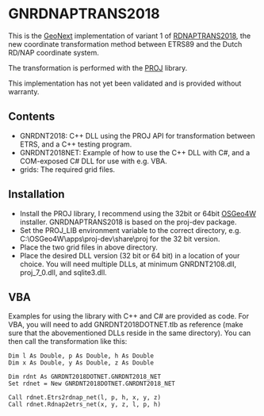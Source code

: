# GNRDNAPTRANS2018
This is the [GeoNext](http://www.geonext.nl) implementation of variant 1 of [RDNAPTRANS2018](https://www.nsgi.nl/geodetische-infrastructuur/producten/programma-rdnaptrans), the new coordinate transformation method between ETRS89 and the Dutch RD/NAP coordinate system.

The transformation is performed with the [PROJ](https://proj.org/) library.

This implementation has not yet been validated and is provided without warranty.

## Contents
- GNRDNT2018: C++ DLL using the PROJ API for transformation between ETRS, and a C++ testing program.
- GNRDNT2018NET: Example of how to use the C++ DLL with C#, and a COM-exposed C# DLL for use with e.g. VBA.
- grids: The required grid files.

## Installation
- Install the PROJ library, I recommend using the 32bit or 64bit [OSGeo4W](https://www.osgeo.org/projects/osgeo4w/) installer. GNRDNAPTRANS2018 is based on the proj-dev package.
- Set the PROJ_LIB environment variable to the correct directory, e.g. C:\OSGeo4W\apps\proj-dev\share\proj for the 32 bit version.
- Place the two grid files in above directory.
- Place the desired DLL version (32 bit or 64 bit) in a location of your choice. You will need multiple DLLs, at minimum GNRDNT2108.dll, proj_7_0.dll, and sqlite3.dll. 

## VBA
Examples for using the library with C++ and C# are provided as code. For VBA, you will need to add GNRDNT2018DOTNET.tlb as reference (make sure that the abovementioned DLLs reside in the same directory). You can then call the transformation like this:

```
Dim l As Double, p As Double, h As Double
Dim x As Double, y As Double, z As Double

Dim rdnt As GNRDNT2018DOTNET.GNRDNT2018_NET
Set rdnet = New GNRDNT2018DOTNET.GNRDNT2018_NET

Call rdnet.Etrs2rdnap_net(l, p, h, x, y, z)
Call rdnet.Rdnap2etrs_net(x, y, z, l, p, h)
```
